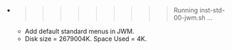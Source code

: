 * >>>>>>>>> Running inst-std-00-jwm.sh ...
  * Add default standard menus in JWM.
  * Disk size = 2679004K. Space Used = 4K.
